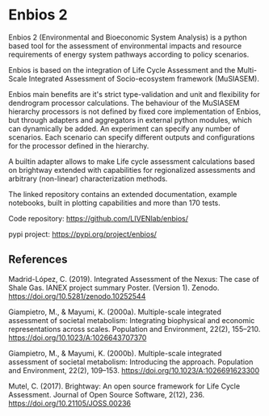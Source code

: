 # Enbios 2

Enbios 2 (Environmental and Bioeconomic System Analysis) is a python based tool for the assessment of
environmental impacts and resource requirements of energy system pathways according to policy scenarios.

Enbios is based on the integration of Life Cycle Assessment and the Multi-Scale Integrated Assessment of
Socio-ecosystem framework (MuSIASEM).

Enbios main benefits are it's strict type-validation and unit and flexibility for dendrogram processor calculations. The behaviour of the MuSIASEM hierarchy processors is not defined by fixed core implementation of
Enbios, but through adapters and aggregators in external python modules, which can dynamically be added. An experiment can specify any number of scenarios. Each scenario can specify different outputs and configurations for the
processor defined in the hierarchy.

A builtin adapter allows to make Life cycle assessment calculations based on brightway extended with capabilities for regionalized assessments and arbitrary (non-linear) characterization methods.

The linked repository contains an extended documentation, example notebooks, built in plotting capabilities and more
than 170 tests.

Code repository: https://github.com/LIVENlab/enbios/

pypi project: https://pypi.org/project/enbios/

## References

Madrid-López, C. (2019). Integrated Assessment of the Nexus: The case of Shale Gas. IANEX project summary Poster. (Version 1). Zenodo. https://doi.org/10.5281/zenodo.10252544

Giampietro, M., & Mayumi, K. (2000a). Multiple-scale integrated assessment of societal metabolism: Integrating biophysical and economic representations across scales. Population and Environment, 22(2), 155–210. https://doi.org/10.1023/A:1026643707370

Giampietro, M., & Mayumi, K. (2000b). Multiple-scale integrated assessment of societal metabolism: Introducing the approach. Population and Environment, 22(2), 109–153. https://doi.org/10.1023/A:1026691623300

Mutel, C. (2017). Brightway: An open source framework for Life Cycle Assessment. Journal of Open Source Software, 2(12), 236. https://doi.org/10.21105/JOSS.00236